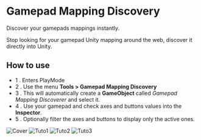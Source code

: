 # Gamepad Mapping Discovery
Discover your gamepads mappings instantly.

Stop looking for your gamepad Unity mapping around the web, discover it directly into Unity.

## How to use
- 1 . Enters PlayMode
- 2 . Use the menu **Tools > Gamepad Mapping Discovery**
- 3 . This will automatically create a **GameObject** called *Gamepad Mapping Discoverer* and select it.
- 4 . Use your gamepad and check axes and buttons values into the **Inspector**.
- 5 . Optionally filter the axes and buttons to display only the active ones.

![Cover](https://kevincastejon.github.io/Unity-GamepadMappingDiscovery/Assets/KevinCastejon/GamepadMappingDiscovery/Documentation/Cover.png)
![Tuto1](https://kevincastejon.github.io/Unity-GamepadMappingDiscovery/Assets/KevinCastejon/GamepadMappingDiscovery/Documentation/Tuto1.png)
![Tuto2](https://kevincastejon.github.io/Unity-GamepadMappingDiscovery/Assets/KevinCastejon/GamepadMappingDiscovery/Documentation/Tuto2.png)
![Tuto3](https://kevincastejon.github.io/Unity-GamepadMappingDiscovery/Assets/KevinCastejon/GamepadMappingDiscovery/Documentation/Tuto3.png)

